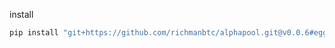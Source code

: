 install

```bash
pip install "git+https://github.com/richmanbtc/alphapool.git@v0.0.6#egg=alphapool"
```
